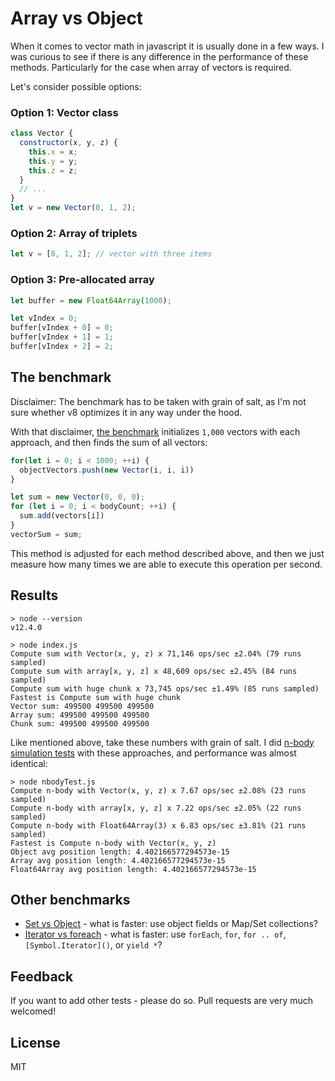 # Array vs Object

When it comes to vector math in javascript it is usually done in a few ways. I was curious to
see if there is any difference in the performance of these methods. Particularly for the case
when array of vectors is required.

Let's consider possible options:

### Option 1: Vector class

``` js
class Vector {
  constructor(x, y, z) {
    this.x = x;
    this.y = y;
    this.z = z;
  }
  // ...
}
let v = new Vector(0, 1, 2);
```

### Option 2: Array of triplets

``` js
let v = [0, 1, 2]; // vector with three items
```

### Option 3: Pre-allocated array

``` js
let buffer = new Float64Array(1000);

let vIndex = 0;
buffer[vIndex + 0] = 0;
buffer[vIndex + 1] = 1;
buffer[vIndex + 2] = 2;
```


## The benchmark

Disclaimer: The benchmark has to be taken with grain of salt, as I'm not sure whether v8 optimizes it 
in any way under the hood.

With that disclaimer, [the benchmark](index.js) initializes `1,000` vectors with each approach,
and then finds the sum of all vectors:

``` js
for(let i = 0; i < 1000; ++i) {
  objectVectors.push(new Vector(i, i, i))
}

let sum = new Vector(0, 0, 0);
for (let i = 0; i < bodyCount; ++i) {
  sum.add(vectors[i])
}
vectorSum = sum;
```

This method is adjusted for each method described above, and then we just measure how many times
we are able to execute this operation per second.

## Results

``` 
> node --version
v12.4.0

> node index.js
Compute sum with Vector(x, y, z) x 71,146 ops/sec ±2.04% (79 runs sampled)
Compute sum with array[x, y, z] x 48,609 ops/sec ±2.45% (84 runs sampled)
Compute sum with huge chunk x 73,745 ops/sec ±1.49% (85 runs sampled)
Fastest is Compute sum with huge chunk
Vector sum: 499500 499500 499500
Array sum: 499500 499500 499500
Chunk sum: 499500 499500 499500
```

Like mentioned above, take these numbers with grain of salt. I did [n-body simulation tests](nbodyTest.js) with these approaches, and performance was almost identical:

```
> node nbodyTest.js 
Compute n-body with Vector(x, y, z) x 7.67 ops/sec ±2.08% (23 runs sampled)
Compute n-body with array[x, y, z] x 7.22 ops/sec ±2.05% (22 runs sampled)
Compute n-body with Float64Array(3) x 6.83 ops/sec ±3.81% (21 runs sampled)
Fastest is Compute n-body with Vector(x, y, z)
Object avg position length: 4.402166577294573e-15
Array avg position length: 4.402166577294573e-15
Float64Array avg position length: 4.402166577294573e-15
```

## Other benchmarks

* [Set vs Object](https://github.com/anvaka/set-vs-object) - what is faster: use object fields or Map/Set collections?
* [Iterator vs foreach](https://github.com/anvaka/iterator-vs-foreach) - what is faster:
use `forEach`, `for`, `for .. of`, `[Symbol.Iterator]()`, or `yield *`?


## Feedback

If you want to add other tests - please do so. Pull requests are very much welcomed!

## License

MIT
